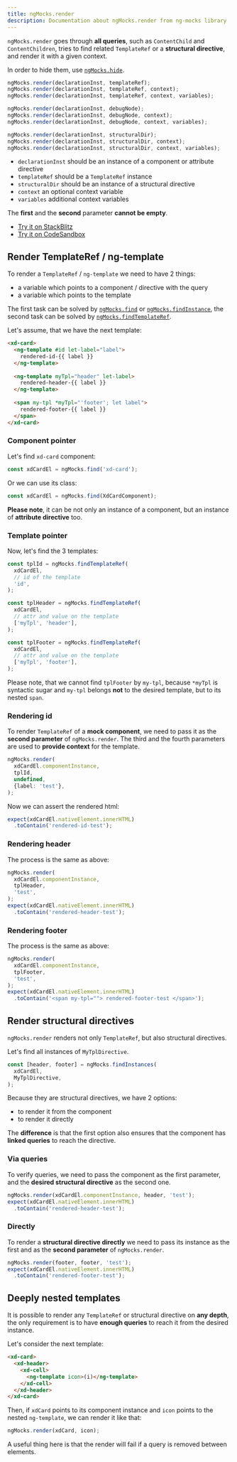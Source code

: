 ```yaml
---
title: ngMocks.render
description: Documentation about ngMocks.render from ng-mocks library
---
```


`ngMocks.render` goes through **all queries**, such as `ContentChild` and `ContentChildren`,
tries to find related `TemplateRef` or a **structural directive**, and render it with a given context.

In order to hide them, use [`ngMocks.hide`](./hide.md).

```ts
ngMocks.render(declarationInst, templateRef);
ngMocks.render(declarationInst, templateRef, context);
ngMocks.render(declarationInst, templateRef, context, variables);
```

```ts
ngMocks.render(declarationInst, debugNode);
ngMocks.render(declarationInst, debugNode, context);
ngMocks.render(declarationInst, debugNode, context, variables);
```

```ts
ngMocks.render(declarationInst, structuralDir);
ngMocks.render(declarationInst, structuralDir, context);
ngMocks.render(declarationInst, structuralDir, context, variables);
```

- `declarationInst` should be an instance of a component or attribute directive
- `templateRef` should be a `TemplateRef` instance
- `structuralDir` should be an instance of a structural directive
- `context` an optional context variable
- `variables` additional context variables

The **first** and the **second** parameter **cannot be empty**. 

- [Try it on StackBlitz](https://stackblitz.com/github/help-me-mom/ng-mocks-sandbox/tree/tests?file=src/examples/TestTemplateRefByRender/test.spec.ts&initialpath=%3Fspec%3DTestTemplateRefByRender)
- [Try it on CodeSandbox](https://codesandbox.io/s/github/help-me-mom/ng-mocks-sandbox/tree/tests?file=/src/examples/TestTemplateRefByRender/test.spec.ts&initialpath=%3Fspec%3DTestTemplateRefByRender)

## Render TemplateRef / ng-template

To render a `TemplateRef` / `ng-template` we need to have 2 things:

- a variable which points to a component / directive with the query
- a variable which points to the template

The first task can be solved by [`ngMocks.find`](./find.md) or [`ngMocks.findInstance`](./findInstance.md),
the second task can be solved by [`ngMocks.findTemplateRef`](./findTemplateRef.md).

Let's assume, that we have the next template:

```html
<xd-card>
  <ng-template #id let-label="label">
    rendered-id-{{ label }}
  </ng-template>
  
  <ng-template myTpl="header" let-label>
    rendered-header-{{ label }}
  </ng-template>
  
  <span my-tpl *myTpl="'footer'; let label">
    rendered-footer-{{ label }}
  </span>
</xd-card>
```

### Component pointer

Let's find `xd-card` component:

```ts
const xdCardEl = ngMocks.find('xd-card');
```

Or we can use its class:

```ts
const xdCardEl = ngMocks.find(XdCardComponent);
```


**Please note**, it can be not only an instance of a component,
but an instance of **attribute directive** too.

### Template pointer

Now, let's find the 3 templates:

```ts
const tplId = ngMocks.findTemplateRef(
  xdCardEl,
  // id of the template
  'id',
);

const tplHeader = ngMocks.findTemplateRef(
  xdCardEl,
  // attr and value on the template
  ['myTpl', 'header'],
);

const tplFooter = ngMocks.findTemplateRef(
  xdCardEl,
  // attr and value on the template
  ['myTpl', 'footer'],
);
```

Please note, that we cannot find `tplFooter` by `my-tpl`,
because `*myTpl` is syntactic sugar and `my-tpl` belongs **not** to the desired template, but to its nested `span`.

### Rendering id

To render `TemplateRef` of a **mock component**, we need to pass it as the **second parameter** of `ngMocks.render`.
The third and the fourth parameters are used to **provide context** for the template.

```ts
ngMocks.render(
  xdCardEl.componentInstance,
  tplId,
  undefined,
  {label: 'test'},
);
```

Now we can assert the rendered html:

```ts
expect(xdCardEl.nativeElement.innerHTML)
  .toContain('rendered-id-test');
```

### Rendering header

The process is the same as above:

```ts
ngMocks.render(
  xdCardEl.componentInstance,
  tplHeader,
  'test',
);
expect(xdCardEl.nativeElement.innerHTML)
  .toContain('rendered-header-test');
```

### Rendering footer

The process is the same as above:

```ts
ngMocks.render(
  xdCardEl.componentInstance,
  tplFooter,
  'test',
);
expect(xdCardEl.nativeElement.innerHTML)
  .toContain('<span my-tpl=""> rendered-footer-test </span>');
```

## Render structural directives

`ngMocks.render` renders not only `TemplateRef`, but also structural directives.

Let's find all instances of `MyTplDirective`.

```ts
const [header, footer] = ngMocks.findInstances(
  xdCardEl,
  MyTplDirective,
);
```

Because they are structural directives, we have 2 options:

- to render it from the component
- to render it directly

The **difference** is that the first option also ensures that the component
has **linked queries** to reach the directive.

### Via queries

To verify queries, we need to pass the component as the first parameter,
and the **desired structural directive** as the second one.

```ts
ngMocks.render(xdCardEl.componentInstance, header, 'test');
expect(xdCardEl.nativeElement.innerHTML)
  .toContain('rendered-header-test');
```

### Directly

To render a **structural directive directly** we need to pass its instance 
as the first and as the **second parameter** of `ngMocks.render`.

```ts
ngMocks.render(footer, footer, 'test');
expect(xdCardEl.nativeElement.innerHTML)
  .toContain('rendered-footer-test');
```

## Deeply nested templates

It is possible to render any `TemplateRef` or structural directive on **any depth**,
the only requirement is to have **enough queries** to reach it from the desired instance.

Let's consider the next template:

```html
<xd-card>
  <xd-header>
    <xd-cell>
      <ng-template icon>(i)</ng-template>
    </xd-cell>
  </xd-header>
</xd-card>
```

Then, if `xdCard` points to its component instance and `icon` points to
the nested `ng-template`, we can render it like that:

```ts
ngMocks.render(xdCard, icon);
```

A useful thing here is that the render will fail if a query is removed between elements.  
